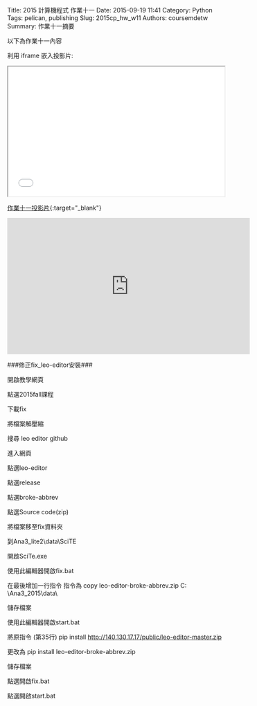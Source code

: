Title: 2015 計算機程式 作業十一
Date: 2015-09-19 11:41
Category: Python
Tags: pelican, publishing
Slug: 2015cp_hw_w11
Authors: coursemdetw
Summary: 作業十一摘要

以下為作業十一內容

利用 iframe 嵌入投影片:

<iframe src="40423114_cp_w11_p.html" width="500" height="300"></iframe>

[作業十一投影片](40423114_cp_w11_p.html){:target="_blank"}


<iframe width="560" height="315" src="https://www.youtube.com/embed/Wsz_EyKYaNQ" frameborder="0" allowfullscreen></iframe>

###修正fix_leo-editor安裝### 

開啟教學網頁

點選2015fall課程

下載fix

將檔案解壓縮

搜尋 leo editor github

進入網頁

點選leo-editor

點選release

點選broke-abbrev

點選Source code(zip)

將檔案移至fix資料夾

到Ana3_lite2\data\SciTE

開啟SciTe.exe

使用此編輯器開啟fix.bat

在最後增加一行指令 指令為 copy leo-editor-broke-abbrev.zip C:
\Ana3_2015\data\

儲存檔案

使用此編輯器開啟start.bat

將原指令 (第35行) pip install http://140.130.17.17/public/leo-editor-master.zip 

更改為 pip install leo-editor-broke-abbrev.zip

儲存檔案

點選開啟fix.bat

點選開啟start.bat




</script>
